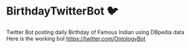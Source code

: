 # BirthdayTwitterBot 	&#x1F426;
Twitter Bot posting daily Birthday of Famous Indian using DBpedia data 
Here is the working bot https://twitter.com/OntologyBot
